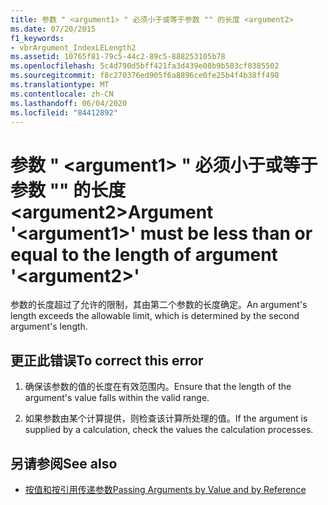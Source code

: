 ```yaml
---
title: 参数 " <argument1> " 必须小于或等于参数 "" 的长度 <argument2>
ms.date: 07/20/2015
f1_keywords:
- vbrArgument_IndexLELength2
ms.assetid: 10765f81-79c5-44c2-89c5-888253105b78
ms.openlocfilehash: 5c4d790d5bff421fa3d439e08b9b583cf0385502
ms.sourcegitcommit: f8c270376ed905f6a8896ce0fe25b4f4b38ff498
ms.translationtype: MT
ms.contentlocale: zh-CN
ms.lasthandoff: 06/04/2020
ms.locfileid: "84412892"
---
```

# <a name="argument-argument1-must-be-less-than-or-equal-to-the-length-of-argument-argument2"></a><span data-ttu-id="2f0f9-102">参数 " \<argument1> " 必须小于或等于参数 "" 的长度 \<argument2></span><span class="sxs-lookup"><span data-stu-id="2f0f9-102">Argument '\<argument1>' must be less than or equal to the length of argument '\<argument2>'</span></span>
<span data-ttu-id="2f0f9-103">参数的长度超过了允许的限制，其由第二个参数的长度确定。</span><span class="sxs-lookup"><span data-stu-id="2f0f9-103">An argument's length exceeds the allowable limit, which is determined by the second argument's length.</span></span>  
  
## <a name="to-correct-this-error"></a><span data-ttu-id="2f0f9-104">更正此错误</span><span class="sxs-lookup"><span data-stu-id="2f0f9-104">To correct this error</span></span>  
  
1. <span data-ttu-id="2f0f9-105">确保该参数的值的长度在有效范围内。</span><span class="sxs-lookup"><span data-stu-id="2f0f9-105">Ensure that the length of the argument's value falls within the valid range.</span></span>  
  
2. <span data-ttu-id="2f0f9-106">如果参数由某个计算提供，则检查该计算所处理的值。</span><span class="sxs-lookup"><span data-stu-id="2f0f9-106">If the argument is supplied by a calculation, check the values the calculation processes.</span></span>  
  
## <a name="see-also"></a><span data-ttu-id="2f0f9-107">另请参阅</span><span class="sxs-lookup"><span data-stu-id="2f0f9-107">See also</span></span>

- [<span data-ttu-id="2f0f9-108">按值和按引用传递参数</span><span class="sxs-lookup"><span data-stu-id="2f0f9-108">Passing Arguments by Value and by Reference</span></span>](../programming-guide/language-features/procedures/passing-arguments-by-value-and-by-reference.md)
